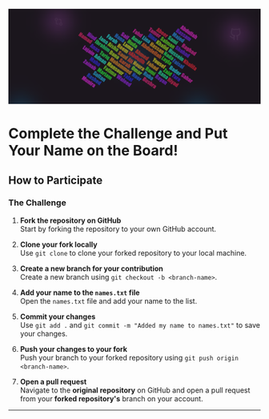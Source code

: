 ![Challenge Banner](banner/img.png)

# Complete the Challenge and Put Your Name on the Board!

## How to Participate

### The Challenge

1. **Fork the repository on GitHub**  
   Start by forking the repository to your own GitHub account.

2. **Clone your fork locally**  
   Use `git clone` to clone your forked repository to your local machine.

3. **Create a new branch for your contribution**  
   Create a new branch using `git checkout -b <branch-name>`.

4. **Add your name to the `names.txt` file**  
   Open the `names.txt` file and add your name to the list.

5. **Commit your changes**  
   Use `git add .` and `git commit -m "Added my name to names.txt"` to save your changes.

6. **Push your changes to your fork**  
   Push your branch to your forked repository using `git push origin <branch-name>`.

7. **Open a pull request**  
   Navigate to the **original repository** on GitHub and open a pull request from your **forked repository's** branch on your account.

---
